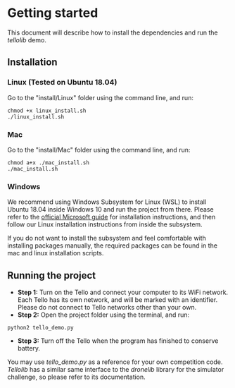 # Getting started

This document will describe how to install the dependencies and run the _tellolib_ demo.

## Installation

### Linux (Tested on Ubuntu 18.04)
Go to the "install/Linux" folder using the command line, and run:
```shell script
chmod +x linux_install.sh
./linux_install.sh
```

### Mac
Go to the "install/Mac" folder using the command line, and run:
```shell script
chmod a+x ./mac_install.sh
./mac_install.sh
```

### Windows
We recommend using Windows Subsystem for Linux (WSL) to install Ubuntu 18.04 inside Windows 10
 and run the project from there.
Please refer to the [official Microsoft guide](https://docs.microsoft.com/en-us/windows/wsl/install-win10)
 for installation instructions, and then follow our Linux installation instructions from inside the subsystem.

If you do not want to install the subsystem and feel comfortable with installing packages manually, 
the required packages can be found in the mac and linux installation scripts.


## Running the project
- __Step 1:__ Turn on the Tello and connect your computer to its WiFi network. 
Each Tello has its own network, and will be marked with an identifier. 
Please do not connect to Tello networks other than your own.
- __Step 2:__ Open the project folder using the terminal, and run:
```shell script
python2 tello_demo.py
```
- __Step 3:__ Turn off the Tello when the program has finished to conserve battery.

You may use _tello_demo.py_ as a reference for your own competition code. \
_Tellolib_ has a similar same interface to the _dronelib_ library for the simulator 
challenge, so please refer to its documentation.

